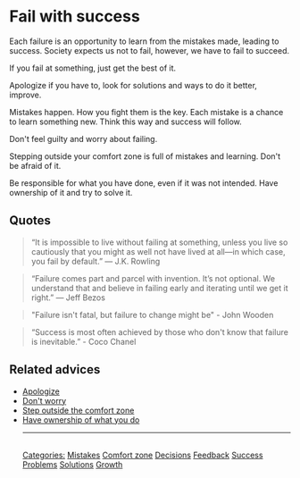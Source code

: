 # Fail with success

Each failure is an opportunity to learn from the mistakes made, leading to success. Society expects us not to fail, however, we have to fail to succeed.
 
If you fail at something, just get the best of it.
 
Apologize if you have to, look for solutions and ways to do it better, improve.
 
Mistakes happen. How you fight them is the key. Each mistake is a chance to learn something new. Think this way and success will follow.
 
Don't feel guilty and worry about failing.

Stepping outside your comfort zone is full of mistakes and learning. Don't be afraid of it.
 
Be responsible for what you have done, even if it was not intended. Have ownership of it and try to solve it.

## Quotes

> “It is impossible to live without failing at something, unless you live so cautiously that you might as well not have lived at all—in which case, you fail by default.” ― J.K. Rowling

> “Failure comes part and parcel with invention. It’s not optional. We understand that and believe in failing early and iterating until we get it right.” ― Jeff Bezos

> "Failure isn't fatal, but failure to change might be" - John Wooden

> “Success is most often achieved by those who don't know that failure is inevitable.” - Coco Chanel

## Related advices

- [Apologize](../Apologize/index.md)
- [Don't worry](../Don't%20worry/index.md)
- [Step outside the comfort zone](../Step%20outside%20the%20comfort%20zone/index.md)
- [Have ownership of what you do](../Have%20ownership%20of%20what%20you%20do/index.md)<hr/><br/>[Categories:](../Categories/index.md) [Mistakes](../Categories/Mistakes.md) [Comfort zone](../Categories/Comfort%20zone.md) [Decisions](../Categories/Decisions.md) [Feedback](../Categories/Feedback.md) [Success](../Categories/Success.md) [Problems](../Categories/Problems.md) [Solutions](../Categories/Solutions.md) [Growth](../Categories/Growth.md)